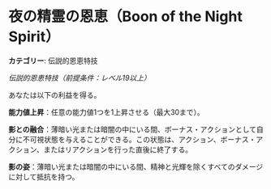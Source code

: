 # 夜の精霊の恩恵（Boon of the Night Spirit）

**カテゴリー**: 伝説的恩恵特技

*伝説的恩恵特技（前提条件：レベル19以上）*

あなたは以下の利益を得る。

**能力値上昇**：任意の能力値1つを1上昇させる（最大30まで）。

**影との融合**：薄暗い光または暗闇の中にいる間、ボーナス・アクションとして自分に不可視状態を与えることができる。この状態は、アクション、ボーナス・アクション、またはリアクションを行った直後に終了する。

**影の姿**：薄暗い光または暗闇の中にいる間、精神と光輝を除くすべてのダメージに対して抵抗を持つ。